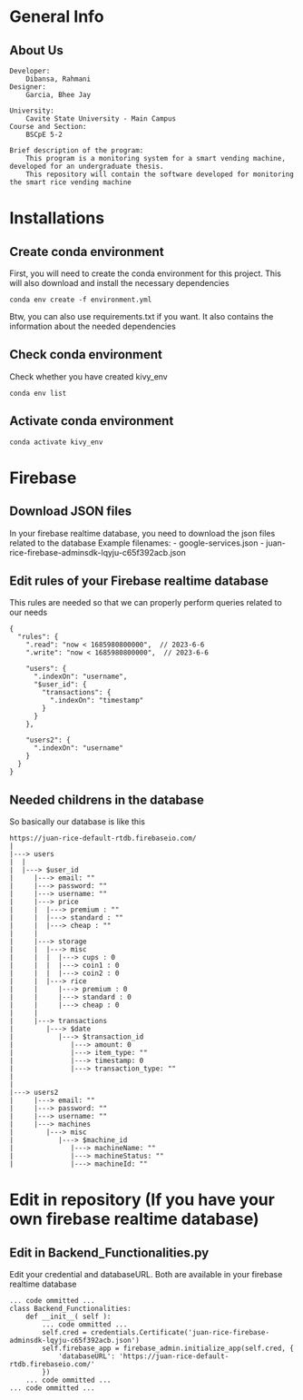 # General Info
## About  Us
    Developer:
        Dibansa, Rahmani
    Designer:
        Garcia, Bhee Jay 
    
    University:
        Cavite State University - Main Campus
    Course and Section:
        BSCpE 5-2
    
    Brief description of the program:
        This program is a monitoring system for a smart vending machine, developed for an undergraduate thesis.
        This repository will contain the software developed for monitoring the smart rice vending machine


# Installations
## Create conda environment
First, you will need to create the conda environment
for this project. This will also download and install
the necessary dependencies
```
conda env create -f environment.yml
```
Btw, you can also use requirements.txt if you want.
It also contains the information about the needed 
dependencies


## Check conda environment
Check whether you have created kivy_env
```
conda env list
```

## Activate conda environment
```
conda activate kivy_env
```

# Firebase
## Download JSON files
In your firebase realtime database, you need to 
download the json files related to the database
Example filenames:
    - google-services.json
    - juan-rice-firebase-adminsdk-lqyju-c65f392acb.json


## Edit rules of your Firebase realtime database
This rules are needed so that we can properly perform
queries related to our needs
```
{
  "rules": {
    ".read": "now < 1685980800000",  // 2023-6-6
    ".write": "now < 1685980800000",  // 2023-6-6
    
    "users": {
      ".indexOn": "username",
      "$user_id": {
        "transactions": {
          ".indexOn": "timestamp"
        }
      }
    },
    
    "users2": {
      ".indexOn": "username"
    }
  }
}
```


## Needed childrens in the database
So basically our database is like this
```
https://juan-rice-default-rtdb.firebaseio.com/
|
|---> users
|  |
|  |---> $user_id
|     |---> email: ""
|     |---> password: ""
|     |---> username: ""
|     |---> price
|     |  |---> premium : ""
|     |  |---> standard : ""
|     |  |---> cheap : ""
|     |
|     |---> storage
|     |  |---> misc
|     |  |  |---> cups : 0
|     |  |  |---> coin1 : 0
|     |  |  |---> coin2 : 0
|     |  |---> rice
|     |     |---> premium : 0
|     |     |---> standard : 0
|     |     |---> cheap : 0
|     |
|     |---> transactions
|        |---> $date
|           |---> $transaction_id
|              |---> amount: 0
|              |---> item_type: ""
|              |---> timestamp: 0
|              |---> transaction_type: ""
|
|
|---> users2
|     |---> email: ""
|     |---> password: ""
|     |---> username: ""
|     |---> machines
|        |---> misc
|           |---> $machine_id
|              |---> machineName: ""
|              |---> machineStatus: ""
|              |---> machineId: ""
```

# Edit in repository (If you have your own firebase realtime database)
## Edit in Backend_Functionalities.py
Edit your credential and databaseURL. Both are available in your firebase
realtime database
```
... code ommitted ...
class Backend_Functionalities:
    def __init__( self ):
        ... code ommitted ...
        self.cred = credentials.Certificate('juan-rice-firebase-adminsdk-lqyju-c65f392acb.json')
        self.firebase_app = firebase_admin.initialize_app(self.cred, {
            'databaseURL': 'https://juan-rice-default-rtdb.firebaseio.com/'
        })
    ... code ommitted ...
... code ommitted ...
```

